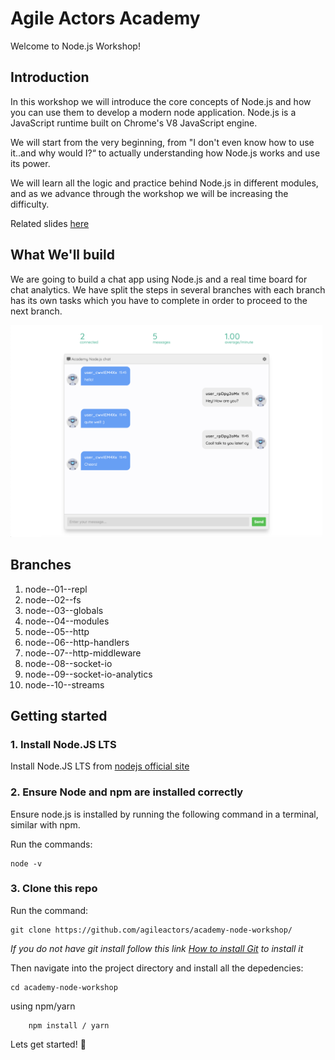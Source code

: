 # Agile Actors Academy

Welcome to Node.js Workshop!

## Introduction

In this workshop we will introduce the core concepts of Node.js and how you can use them to develop a modern node application. Node.js is a JavaScript runtime built on Chrome's V8 JavaScript engine.

We will start from the very beginning, from "I don't even know how to use it..and why would I?“ to actually understanding how Node.js works and use its power.

We will learn all the logic and practice behind Node.js in different modules, and as we advance through the workshop we will be increasing the difficulty.

Related slides [here](https://docs.google.com/presentation/d/10sWDlNEwzf_UryHCeKv3BT9NSRZtIA85GgrnSJZLZd4/edit#slide=id.g7ed340e6b1_0_237)

## What We'll build

We are going to build a chat app using Node.js and a real time board for chat analytics. We have split the steps in several branches with each branch has its own tasks which you have to complete in order to proceed to the next branch.

<div style="width: 100%; display: flex; justifyContent: space-between">
  <div style="margin-right: 5px">
    <img alt="node-app-1" src="./static/images/node-chat.png" width="100%">
  </div>
</div>

## Branches

1. node--01--repl
2. node--02--fs
4. node--03--globals
5. node--04--modules
6. node--05--http
7. node--06--http-handlers
8. node--07--http-middleware
9. node--08--socket-io
10. node--09--socket-io-analytics
11. node--10--streams

## Getting started

### 1. Install Node.JS LTS

Install Node.JS LTS from [nodejs official site](https://nodejs.org/en/download/)

### 2. Ensure Node and npm are installed correctly

Ensure node.js is installed by running the following command in a terminal, similar with npm.

Run the commands:

```
node -v
```

### 3. Clone this repo

Run the command:

```
git clone https://github.com/agileactors/academy-node-workshop/
```

_If you do not have git install follow this link [How to install Git](https://git-scm.com/book/en/v2/Getting-Started-Installing-Git) to install it_

Then navigate into the project directory and install all the depedencies:

```
cd academy-node-workshop
```

using npm/yarn

```
    npm install / yarn 
```


Lets get started! :tada:

